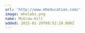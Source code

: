 ```yaml
---
url: 'http://www.mheducation.com/'
image: mhelabs.png
name: McGraw-Hill
added: 2015-01-29T08:52:20.000Z
---
```

